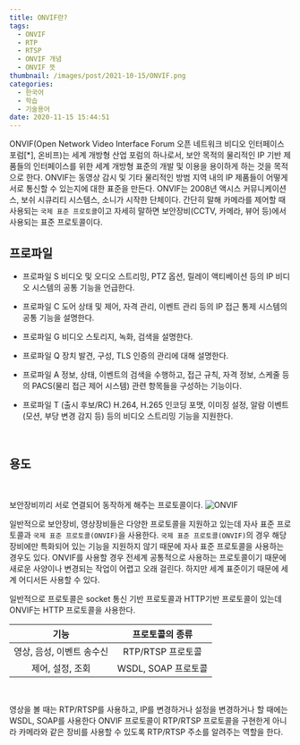 ```yaml
---
title: ONVIF란?
tags:
  - ONVIF
  - RTP
  - RTSP
  - ONVIF 개념
  - ONVIF 뜻
thumbnail: /images/post/2021-10-15/ONVIF.png
categories:
  - 한국어
  - 학습
  - 기술용어
date: 2020-11-15 15:44:51
---
```


ONVIF(Open Network Video Interface Forum 오픈 네트워크 비디오 인터페이스 포럼[*], 온비프)는 세계 개방형 산업 포럼의 하나로서, 보안 목적의 물리적인 IP 기반 제품들의 인터페이스를 위한 세계 개방형 표준의 개발 및 이용을 용이하게 하는 것을 목적으로 한다. ONVIF는 동영상 감시 및 기타 물리적인 방범 지역 내의 IP 제품들이 어떻게 서로 통신할 수 있는지에 대한 표준을 만든다. ONVIF는 2008년 액시스 커뮤니케이션스, 보쉬 시큐리티 시스템스, 소니가 시작한 단체이다.
간단히 말해 카메라를 제어할 때 사용되는 `국제 표준 프로토콜`이고 자세히 말하면 보안장비(CCTV, 카메라, 뷰어 등)에서 사용되는 표준 프로토콜이다.

## 프로파일

- 프로파일 S
  비디오 및 오디오 스트리밍, PTZ 옵션, 릴레이 액티베이션 등의 IP 비디오 시스템의 공통 기능을 언급한다.

- 프로파일 C
  도어 상태 및 제어, 자격 관리, 이벤트 관리 등의 IP 접근 통제 시스템의 공통 기능을 설명한다.

- 프로파일 G
  비디오 스토리지, 녹화, 검색을 설명한다.

- 프로파일 Q
  장치 발견, 구성, TLS 인증의 관리에 대해 설명한다.

- 프로파일 A
  정보, 상태, 이벤트의 검색을 수행하고, 접근 규칙, 자격 정보, 스케줄 등의 PACS(물리 접근 제어 시스템) 관련 항목들을 구성하는 기능이다.

- 프로파일 T
  (출시 후보/RC) H.264, H.265 인코딩 포맷, 이미징 설정, 알람 이벤트(모션, 부당 변경 감지 등) 등의 비디오 스트리밍 기능을 지원한다.

<br>

## 용도

<br>

보안장비끼리 서로 연결되어 동작하게 해주는 프로토콜이다.
![ONVIF](/images/post/2021-10-15/ONVIF.png)

일반적으로 보안장비, 영상장비들은 다양한 프로토콜을 지원하고 있는데 자사 표준 프로토콜과 `국제 표준 프로토콜(ONVIF)`을 사용한다.
`국제 표준 프로토콜(ONVIF)`의 경우 해당 장비에만 특화되어 있는 기능을 지원하지 않기 때문에 자사 표준 프로토콜을 사용하는 경우도 있다.
ONVIF를 사용할 경우 전세계 공통적으로 사용하는 프로토콜이기 때문에 새로운 사양이나 변경되는 작업이 어렵고 오래 걸린다. 하지만 세계 표준이기 때문에 세계 어디서든 사용할 수 있다.

일반적으로 프로토콜은 socket 통신 기반 프로토콜과 HTTP기반 프로토콜이 있는데 ONVIF는 HTTP 프로토콜을 사용한다.

|           기능            |   프로토콜의 종류   |
| :-----------------------: | :-----------------: |
| 영상, 음성, 이벤트 송수신 |  RTP/RTSP 프로토콜  |
|     제어, 설정, 조회      | WSDL, SOAP 프로토콜 |

<br>

영상을 볼 때는 RTP/RTSP를 사용하고, IP를 변경하거나 설정을 변경하거나 할 때에는 WSDL, SOAP를 사용한다
ONVIF 프로토콜이 RTP/RTSP 프로토콜을 구현한게 아니라 카메라와 같은 장비를 사용할 수 있도록 RTP/RTSP 주소를 알려주는 역할을 한다.
